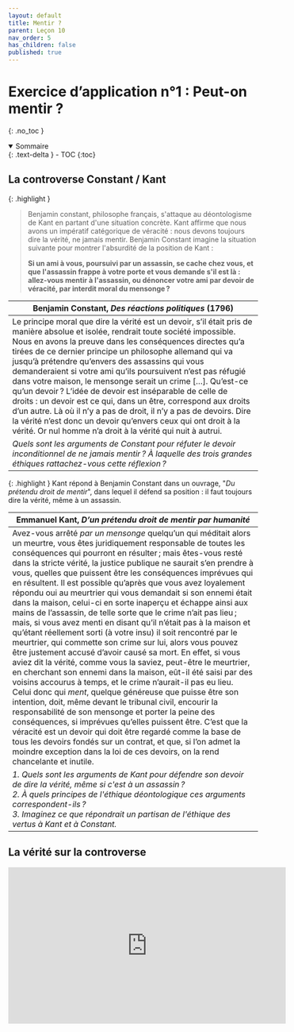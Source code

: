 ```yaml
---
layout: default
title: Mentir ?
parent: Leçon 10
nav_order: 5
has_children: false
published: true
---
```


# Exercice d’application n°1 : Peut-on mentir ?
{: .no_toc }

<details open markdown="block">
  <summary>
    Sommaire
  </summary>
  {: .text-delta }
- TOC
{:toc}
</details>

## La controverse Constant / Kant

{: .highlight }
>Benjamin constant, philosophe français, s'attaque au déontologisme de Kant en partant d'une situation concrète. Kant affirme que nous avons un impératif catégorique de véracité : nous devons toujours dire la vérité, ne jamais mentir. Benjamin Constant imagine la situation suivante pour montrer l'absurdité de la position de Kant : 
>
>**Si un ami à vous, poursuivi par un assassin, se cache chez vous, et que l'assassin frappe à votre porte et vous demande s'il est là : allez-vous mentir à l'assassin, ou dénoncer votre ami par devoir de véracité, par interdit moral du mensonge ?**

| Benjamin Constant, *Des réactions politiques* (1796)     |
| -------------------------------- |
| Le principe moral que dire la vérité est un devoir, s’il était pris de manière absolue et isolée, rendrait toute société impossible. Nous en avons la preuve dans les conséquences directes qu’a tirées de ce dernier principe un philosophe allemand qui va jusqu’à prétendre qu’envers des assassins qui vous demanderaient si votre ami qu’ils poursuivent n’est pas réfugié dans votre maison, le mensonge serait un crime […]. Qu’est-ce qu’un devoir ? L’idée de devoir est inséparable de celle de droits : un devoir est ce qui, dans un être, correspond aux droits d’un autre. Là où il n’y a pas de droit, il n’y a pas de devoirs. Dire la vérité n’est donc un devoir qu’envers ceux qui ont droit à la vérité. Or nul homme n’a droit à la vérité qui nuit à autrui. |
| *Quels sont les arguments de Constant pour réfuter le devoir inconditionnel de ne jamais mentir ? À laquelle des trois grandes éthiques rattachez-vous cette réflexion ?*     |

{: .highlight }
Kant répond à Benjamin Constant dans un ouvrage, "_Du prétendu droit de mentir_", dans lequel il défend sa position : il faut toujours dire la vérité, même à un assassin.

| Emmanuel Kant, *D’un prétendu droit de mentir par humanité*   |
| ------------------- |
| Avez-vous arrêté _par un mensonge_ quelqu’un qui méditait alors un meurtre, vous êtes juridiquement responsable de toutes les conséquences qui pourront en résulter ; mais êtes-vous resté dans la stricte vérité, la justice publique ne saurait s’en prendre à vous, quelles que puissent être les conséquences imprévues qui en résultent. Il est possible qu’après que vous avez loyalement répondu oui au meurtrier qui vous demandait si son ennemi était dans la maison, celui-ci en sorte inaperçu et échappe ainsi aux mains de l’assassin, de telle sorte que le crime n’ait pas lieu ; mais, si vous avez menti en disant qu’il n’était pas à la maison et qu’étant réellement sorti (à votre insu) il soit rencontré par le meurtrier, qui commette son crime sur lui, alors vous pouvez être justement accusé d’avoir causé sa mort. En effet, si vous aviez dit la vérité, comme vous la saviez, peut-être le meurtrier, en cherchant son ennemi dans la maison, eût-il été saisi par des voisins accourus à temps, et le crime n’aurait-il pas eu lieu. Celui donc qui _ment_, quelque généreuse que puisse être son intention, doit, même devant le tribunal civil, encourir la responsabilité de son mensonge et porter la peine des conséquences, si imprévues qu’elles puissent être. C’est que la véracité est un devoir qui doit être regardé comme la base de tous les devoirs fondés sur un contrat, et que, si l’on admet la moindre exception dans la loi de ces devoirs, on la rend chancelante et inutile. |
| *1. Quels sont les arguments de Kant pour défendre son devoir de dire la vérité, même si c'est à un assassin ? <br> 2. À quels principes de l'éthique déontologique ces arguments correspondent-ils ?  <br> 3. Imaginez ce que répondrait un partisan de l'éthique des vertus à Kant et à Constant.*     |

## La vérité sur la controverse

<iframe width="560" height="315" src="https://www.youtube.com/embed/roGib74ZRi4?si=_Qro5w-_tAGZe0xH" title="YouTube video player" frameborder="0" allow="accelerometer; autoplay; clipboard-write; encrypted-media; gyroscope; picture-in-picture; web-share" referrerpolicy="strict-origin-when-cross-origin" allowfullscreen></iframe>
